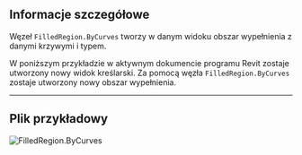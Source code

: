 ## Informacje szczegółowe
Węzeł `FilledRegion.ByCurves` tworzy w danym widoku obszar wypełnienia z danymi krzywymi i typem.

W poniższym przykładzie w aktywnym dokumencie programu Revit zostaje utworzony nowy widok kreślarski. Za pomocą węzła `FilledRegion.ByCurves` zostaje utworzony nowy obszar wypełnienia.

___
## Plik przykładowy

![FilledRegion.ByCurves](./Revit.Elements.FilledRegion.ByCurves_img.jpg)
